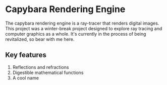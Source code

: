 # Capybara Rendering Engine
The capybara rendering engine is a ray-tracer that renders digital images. This project was a winter-break project designed to explore ray tracing and computer graphics as a whole. It's currently in the process of being revitalized, so bear with me here.

## Key features
1) Reflections and refractions
2) Digestible mathematical functions
3) A cool name
